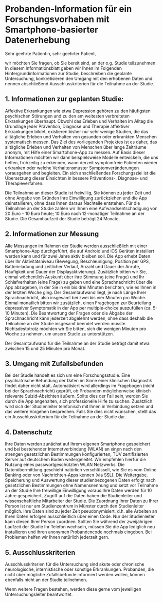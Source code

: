 # Probanden-Information für ein Forschungsvorhaben  mit Smartphone-basierter Datenerhebung

Sehr geehrte Patientin, sehr geehrter Patient,

wir möchten Sie fragen, ob Sie bereit sind, an der o.g. Studie teilzunehmen. In diesem Informationsblatt geben wir Ihnen im Folgenden Hintergrundinformationen zur Studie, beschreiben die geplante Untersuchung, konkretisieren den Umgang mit den erhobenen Daten und nennen abschließend Ausschlusskriterien für die Teilnahme an der Studie. 

## 1. Informationen zur geplanten Studie:

Affektive Erkrankungen wie etwa Depression gehören zu den häufigsten psychischen Störungen und zu den am weitesten verbreiteten Erkrankungen überhaupt. Obwohl das Erleben und Verhalten im Alltag die Grundlage jeder Prävention, Diagnose und  Therapie affektiver Erkrankungen bildet, existieren bisher nur sehr wenige Studien, die das alltägliche Erleben und Verhalten von gesunden oder erkrankten Menschen systematisch messen. Das Ziel des vorliegenden Projektes ist es daher, das alltägliche Erleben und Verhalten von Menschen über lange Zeiträume anonym, mit Hilfe einer Smartphone-App zu messen. Auf Basis dieser Informationen möchten wir dann beispielsweise Modelle entwickeln, die uns helfen, frühzeitig zu erkennen, wann derzeit symptomfreie Patienten wieder erkranken oder welche Verhaltensmuster Symptomveränderungen vorausgehen und begleiten. Ein sich anschließendes Forschungsziel ist die Übersetzung dieser Einsichten in bessere Präventions-, Diagnose- und Therapieverfahren. 

Die Teilnahme an dieser Studie ist freiwillig, Sie können zu jeder Zeit und ohne Angabe von Gründen Ihre Einwilligung zurückziehen und die App deinstallieren, ohne dass Ihnen daraus Nachteile entstehen. Für die Teilnahme an der Studie zahlen wir Ihnen eine Aufwandsentschädigung von 20 Euro – 10 Euro heute; 10 Euro nach 12-monatiger Teilnahme an der Studie. Die Gesamtlaufzeit der Studie beträgt 24 Monate. 

## 2. Informationen zur Messung

Alle Messungen im Rahmen der Studie werden ausschließlich mit einer Smartphone-App durchgeführt, die auf Android und iOS Geräten installiert werden kann und für zwei Jahre aktiv bleiben soll. Die App erhebt Daten über Ihr Aktivitätsniveau (Bewegung, Beschleunigung, Position per GPS, Batterieladung und zeitlicher Verlauf, Anzahl und Dauer der Anrufe, Häufigkeit und Dauer der Displayaktivierung). Zusätzlich bitten wir Sie, einmal wöchentlich Auskunft über ihre Stimmung (eine Frage) und Ihr Schlafverhalten (eine Frage) zu geben und eine Sprachnachricht über die App abzugeben, in der Sie in ein bis drei Minuten berichten, wie es Ihnen in der letzten Woche ging. Der Gesamtaufwand liegt, je nach Länge Ihrer Sprachnachricht, also insgesamt bei zwei bis vier Minuten pro Woche. Einmal monatlich bitten wir zusätzlich, einen Fragebogen zur Beurteilung depressiver Symptomatik in der App per multiple-choice auszufüllen (ca. 5-10 Minuten). Die Beantwortung der Fragen oder die Abgabe der Sprachnachricht kann jederzeit abgelehnt werden, ohne dass deshalb die Teilnahme an der Studie insgesamt beendet werden müsste. Nichtsdestotrotz möchten wir Sie bitten, sich die wenigen Minuten pro Woche zu nehmen, um unsere Studie zu unterstützen.

Der Gesamtaufwand für die Teilnahme an der Studie beträgt damit etwa zwischen 15 und 25 Minuten pro Monat.

## 3. Umgang mit Zufallsbefunden

Bei der Studie handelt es sich um eine Forschungsstudie. Eine psychiatrische Befundung der Daten im Sinne einer klinischen Diagnostik findet daher nicht statt. Automatisiert wird allerdings im Fragebogen (nicht bei der Sprachnachricht) geprüft, ob Probanden möglicherweise klinisch relevante Suizid-Absichten äußern. Sollte dies der Fall sein, werden Sie durch die App angehalten, sich professionelle Hilfe zu suchen. Zusätzlich wird sich der Studienleiter telefonisch mit Ihnen in Verbindung setzen und das weitere Vorgehen besprechen. Falls Sie dies nicht wünschen, stellt das ein Ausschlusskriterium für die Teilnahme an der Studie dar. 

## 4. Datenschutz

Ihre Daten werden zunächst auf Ihrem eigenen Smartphone gespeichert und bei bestehender Internetverbindung (WLAN) an einen nach den strengen gesetzlichen Bestimmungen konfigurierten, TÜV zertifizierten Server auf deutschem Boden weitergeleitet. Wir empfehlen hierfür die Nutzung eines passwortgeschützten WLAN Netzwerks. Die Datenübermittlung geschieht natürlich verschlüsselt, wie Sie es vom Online Banking oder von Nachrichten-Apps kennen (via SSL). Die Weitergabe, Speicherung und Auswertung dieser studienbezogenen Daten erfolgt nach gesetzlichen Bestimmungen ohne Namensnennung und setzt vor Teilnahme an der Studie Ihre freiwillige Einwilligung voraus.Ihre Daten werden für 10 Jahre gespeichert, Zugriff auf die Daten haben die Studienleiter und wissenschaftliche Mitarbeiter der Studie. Die Zuordnung Ihrer Daten zu Ihrer Person ist nur am Studienzentrum in Münster durch den Studienleiter möglich. Ihre Daten sind zu jeder Zeit pseudonymisiert, d.h. alle Arbeiten an Ihren Daten erfolgen ausschließlich über einen Code. Nur der Studienleiter kann diesen Ihrer Person zuordnen. Sollten Sie während der zweijährigen Laufzeit der Studie Ihr Telefon wechseln, müssen Sie die App lediglich neu installieren und ihren anonymen Probandencode nochmals eingeben. Bei Problemen helfen wir Ihnen natürlich jederzeit gern.

## 5. Ausschlusskriterien

Ausschlusskriterien für die Untersuchung sind akute oder chronische neurologische, internistische oder sonstige Erkrankungen. Probanden, die nicht über mögliche Zufallsbefunde informiert werden wollen, können ebenfalls nicht an der Studie teilnehmen.

Wenn weitere Fragen bestehen, werden diese gerne vom jeweiligen Untersuchungsleiter beantwortet.
